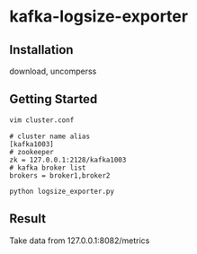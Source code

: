 # kafka-logsize-exporter

## Installation


download, uncomperss

## Getting Started

```bash
vim cluster.conf
```

```
# cluster name alias
[kafka1003]
# zookeeper
zk = 127.0.0.1:2128/kafka1003
# kafka broker list
brokers = broker1,broker2
```

```
python logsize_exporter.py
```

## Result

Take data from 127.0.0.1:8082/metrics
